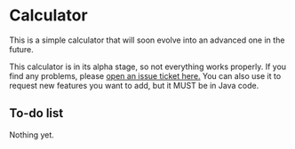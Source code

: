 # Calculator
This is a simple calculator that will soon evolve into an advanced one in the future.

This calculator is in its alpha stage, so not everything works properly. If you find any problems, please [open an issue ticket here.](https://github.com/DarknesGaming/Calculator/issues/new) You can also use it to request new features you want to add, but it MUST be in Java code.

## To-do list
Nothing yet.
